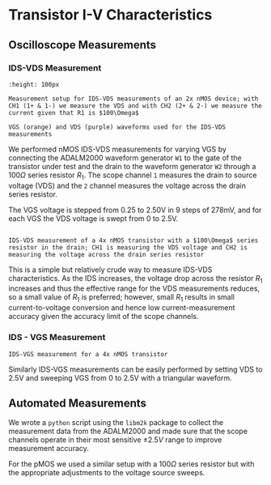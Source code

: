 # Transistor I-V Characteristics

## Oscilloscope Measurements

### IDS-VDS Measurement

```{figure} img/iV_schematic_man_no_wave.svg
:height: 100px

Measurement setup for IDS-VDS measurements of an 2x nMOS device; with CH1 (1+ & 1-) we measure the VDS and with CH2 (2+ & 2-) we measure the current given that R1 is $100\Omega$
```

```{figure} img/iv_iDS_VDS_stimulus.png 
VGS (orange) and VDS (purple) waveforms used for the IDS-VDS measurements
```

We performed nMOS IDS-VDS measurements for varying VGS by connecting the ADALM2000 waveform generator `W1` to the gate of the transistor under test and the drain to the waveform generator `W2` through a $100 \Omega$ series resistor $R_1$. The scope channel `1` measures the drain to source voltage (VDS) and the `2` channel measures the voltage across the drain series resistor. 

The VGS voltage is stepped from 0.25 to 2.50V in 9 steps of 278mV, and for each VGS the VDS voltage is swept from 0 to 2.5V. 

```{figure} img/nmos_2x_IDS_VDS_scope.png

IDS-VDS measurement of a 4x nMOS transistor with a $100\Omega$ series resistor in the drain; CH1 is measuring the VDS voltage and CH2 is measuring the voltage across the drain series resistor
```

This is a simple but relatively crude way to measure IDS-VDS characteristics. As the IDS increases, the voltage drop across the resistor $R_1$ increases and thus the effective range for the VDS measurements reduces, so a small value of $R_1$ is preferred; however, small $R_1$ results in small current-to-voltage conversion and hence low current-measurement accuracy given the accuracy limit of the scope channels. 

### IDS - VGS Measurement

```{figure} img/nmos_2x_IDS_VGS_scope.png 
IDS-VGS measurement for a 4x nMOS transistor
```
Similarly IDS-VGS measurements can be easily performed by setting VDS to 2.5V and sweeping VGS from 0 to 2.5V with a triangular waveform. 

## Automated Measurements

We wrote a `python` script using the `libm2k` package to collect the measurement data from the ADALM2000 and made sure that the scope channels operate in their most sensitive $\pm 2.5V$ range to improve measurement accuracy. 

For the pMOS we used a similar setup with a $100 \Omega$ series resistor but with the appropriate adjustments to the voltage source sweeps. 


```{tableofcontents}
```
